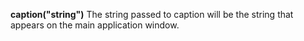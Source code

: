 <a name="caption"></a>**caption("string")** The string passed to caption will be the string that appears on the main application window. 

<!--UPDATE WIDGET_IN_CSOUND
    SIdent sprintf "caption(\"Text%d\\") ", rnd(100)
    SIdentifier strcat SIdentifier, SIdent
-->